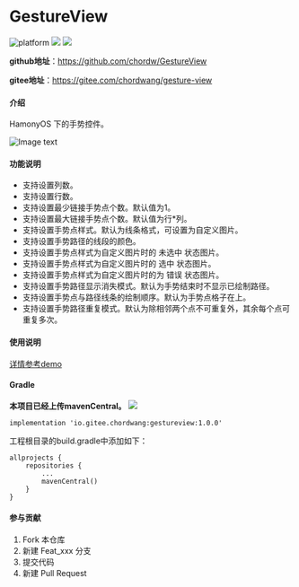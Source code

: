 # GestureView

![platform](https://img.shields.io/badge/platform-harmoyOS-black) ![](https://img.shields.io/badge/author-chordwang-brightgreen) ![](https://img.shields.io/badge/license-Apache--2.0-blue)

**github地址**：<https://github.com/chordw/GestureView>

**gitee地址**：<https://gitee.com/chordwang/gesture-view>

#### 介绍

HamonyOS 下的手势控件。

![Image text](https://gitee.com/chordwang/gesture-view/raw/master/image/WX20210622-164921@2x.png)


#### 功能说明

- 支持设置列数。
- 支持设置行数。
- 支持设置最少链接手势点个数。默认值为1。
- 支持设置最大链接手势点个数。默认值为行*列。
- 支持设置手势点样式。默认为线条格式，可设置为自定义图片。
- 支持设置手势路径的线段的颜色。
- 支持设置手势点样式为自定义图片时的 未选中 状态图片。
- 支持设置手势点样式为自定义图片时的 选中 状态图片。
- 支持设置手势点样式为自定义图片时的为 错误 状态图片。
- 支持设置手势路径显示消失模式。默认为手势结束时不显示已绘制路径。
- 支持设置手势点与路径线条的绘制顺序。默认为手势点格子在上。
- 支持设置手势路径重复模式。默认为除相邻两个点不可重复外，其余每个点可重复多次。

#### 使用说明

[详情参考demo](https://gitee.com/chordwang/gesture-view/blob/master/entry/src/main/java/com/harmony/gestureview/slice/MainAbilitySlice.java)

#### Gradle
**本项目已经上传mavenCentral。** ![](https://img.shields.io/badge/mavenCentral-GestureView-green)
```
implementation 'io.gitee.chordwang:gestureview:1.0.0'
```
工程根目录的build.gradle中添加如下：
```
allprojects {
    repositories {
        ...
        mavenCentral()
    }
}
```


#### 参与贡献

1.  Fork 本仓库
2.  新建 Feat_xxx 分支
3.  提交代码
4.  新建 Pull Request


